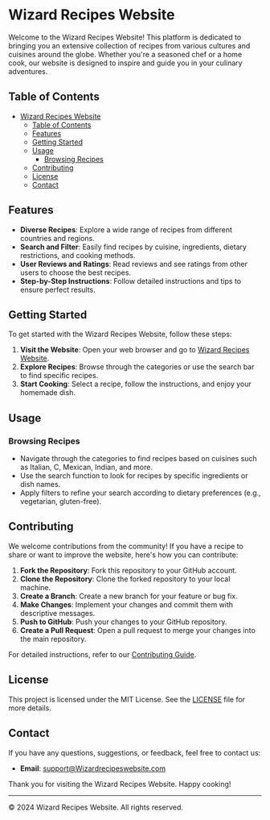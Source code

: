 # Wizard Recipes Website

Welcome to the Wizard Recipes Website! This platform is dedicated to bringing you an extensive collection of recipes from various cultures and cuisines around the globe. Whether you're a seasoned chef or a home cook, our website is designed to inspire and guide you in your culinary adventures.

## Table of Contents

- [Wizard Recipes Website](#wizard-recipes-website)
  - [Table of Contents](#table-of-contents)
  - [Features](#features)
  - [Getting Started](#getting-started)
  - [Usage](#usage)
    - [Browsing Recipes](#browsing-recipes)
  - [Contributing](#contributing)
  - [License](#license)
  - [Contact](#contact)

## Features

- **Diverse Recipes**: Explore a wide range of recipes from different countries and regions.
- **Search and Filter**: Easily find recipes by cuisine, ingredients, dietary restrictions, and cooking methods.
- **User Reviews and Ratings**: Read reviews and see ratings from other users to choose the best recipes.
- **Step-by-Step Instructions**: Follow detailed instructions and tips to ensure perfect results.

## Getting Started

To get started with the Wizard Recipes Website, follow these steps:

1. **Visit the Website**: Open your web browser and go to [Wizard Recipes Website](http://www.Wizardrecipeswebsite.com).
2. **Explore Recipes**: Browse through the categories or use the search bar to find specific recipes.
3. **Start Cooking**: Select a recipe, follow the instructions, and enjoy your homemade dish.

## Usage

### Browsing Recipes

- Navigate through the categories to find recipes based on cuisines such as Italian, C, Mexican, Indian, and more.
- Use the search function to look for recipes by specific ingredients or dish names.
- Apply filters to refine your search according to dietary preferences (e.g., vegetarian, gluten-free).

## Contributing

We welcome contributions from the community! If you have a recipe to share or want to improve the website, here's how you can contribute:

1. **Fork the Repository**: Fork this repository to your GitHub account.
2. **Clone the Repository**: Clone the forked repository to your local machine.
3. **Create a Branch**: Create a new branch for your feature or bug fix.
4. **Make Changes**: Implement your changes and commit them with descriptive messages.
5. **Push to GitHub**: Push your changes to your GitHub repository.
6. **Create a Pull Request**: Open a pull request to merge your changes into the main repository.

For detailed instructions, refer to our [Contributing Guide](CONTRIBUTING.md).

## License

This project is licensed under the MIT License. See the [LICENSE](LICENSE) file for more details.

## Contact

If you have any questions, suggestions, or feedback, feel free to contact us:

- **Email**: support@Wizardrecipeswebsite.com

Thank you for visiting the Wizard Recipes Website. Happy cooking!

---

© 2024 Wizard Recipes Website. All rights reserved.